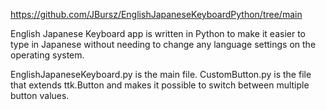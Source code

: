 https://github.com/JBursz/EnglishJapaneseKeyboardPython/tree/main

English Japanese Keyboard app is written in Python to make it easier to type in Japanese without needing to change any language settings on the operating system.

EnglishJapaneseKeyboard.py is the main file.
CustomButton.py is the file that extends ttk.Button and makes it possible to switch between multiple button values.
